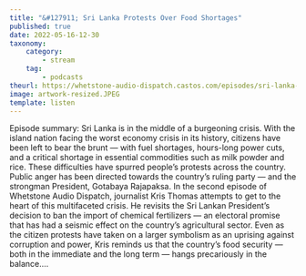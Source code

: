 ```yaml
---
title: "&#127911; Sri Lanka Protests Over Food Shortages"
published: true
date: 2022-05-16-12-30
taxonomy:
    category:
        - stream
    tag:
        - podcasts
theurl: https://whetstone-audio-dispatch.castos.com/episodes/sri-lanka-protests-over-food-shortages
image: artwork-resized.JPEG
template: listen
---
```


Episode summary: Sri Lanka is in the middle of a burgeoning crisis. With the island nation facing the worst economy crisis in its history, citizens have been left to bear the brunt &mdash; with fuel shortages, hours-long power cuts, and a critical shortage in essential commodities such as milk powder and rice. These difficulties have spurred people&rsquo;s protests across the country. Public anger has been directed towards the country&rsquo;s ruling party &mdash; and the strongman President, Gotabaya Rajapaksa. In the second episode of Whetstone Audio Dispatch, journalist Kris Thomas attempts to get to the heart of this multifaceted crisis. He revisits the Sri Lankan President&rsquo;s decision to ban the import of chemical fertilizers &mdash; an electoral promise that has had a seismic effect on the country&rsquo;s agricultural sector. Even as the citizen protests have taken on a larger symbolism as an uprising against corruption and power, Kris reminds us that the country&rsquo;s food security &mdash; both in the immediate and the long term &mdash; hangs precariously in the balance.&hellip;
